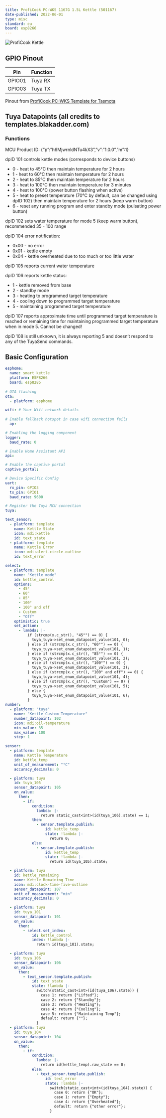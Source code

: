 ```yaml
---
title: ProfiCook PC-WKS 1167G 1.5L Kettle (501167)
date-published: 2022-06-01
type: misc
standard: eu
board: esp8266
---
```


![ProfiCook Kettle](device.jpg "ProfiCook Kettle")

## GPIO Pinout

| Pin    | Function                              |
| ------ | ------------------------------------- |
| GPIO01 | Tuya RX                               |
| GPIO03 | Tuya TX                               |

Pinout from [ProfiCook PC-WKS Template for Tasmota](https://templates.blakadder.com/proficook_PC-WKS_1167.html)

## Tuya Datapoints (all credits to templates.blakadder.com)

### Functions

MCU Product ID: {“p”:”h6MjwrnldNTu4kX3”,”v”:”1.0.0”,”m”:1}

dpID 101 controls kettle modes (corresponds to device buttons)

- 0 - heat to 45°C then maintain temperature for 2 hours
- 1 - heat to 60°C then maintain temperature for 2 hours
- 2 - heat to 85°C then maintain temperature for 2 hours
- 3 - heat to 100°C then maintain temperature for 3 minutes
- 4 - heat to 100°C (power button flashing when active)
- 5 - heat to preset temperature (70°C by default, can be changed using dpID 102) then maintain temperature for 2 hours (keep warm button)
- 6 - reset any running program and enter standby mode (pulsating power button)

dpID 102 sets water temperature for mode 5 (keep warm button), recommended 35 - 100 range

dpID 104 error notification:

- 0x00 - no error
- 0x01 - kettle empty
- 0x04 - kettle overheated due to too much or too little water

dpID 105 reports current water temperature

dpID 106 reports kettle status:

- 1 - kettle removed from base
- 2 - standby mode
- 3 - heating to programmed target temperature
- 4 - cooling down to programmed target temperature
- 5 - maintaining programmed target temperature

dpID 107 reports approximate time until programmed target temperature is reached or remaining time for maintaining programmed target temperature when in mode 5. Cannot be changed!

dpID 108 is still unknown, it is always reporting 5 and doesn’t respond to any of the TuyaSend commands.

## Basic Configuration

```yaml
esphome:
  name: smart_kettle
  platform: ESP8266
  board: esp8285
    
# OTA flashing
ota:
  - platform: esphome

wifi: # Your Wifi network details
  
# Enable fallback hotspot in case wifi connection fails  
  ap:

# Enabling the logging component
logger:
  baud_rate: 0

# Enable Home Assistant API
api:

# Enable the captive portal
captive_portal:

# Device Specific Config
uart:
  rx_pin: GPIO3
  tx_pin: GPIO1
  baud_rate: 9600

# Register the Tuya MCU connection
tuya:

text_sensor:
  - platform: template
    name: Kettle State
    icon: mdi:kettle
    id: text_state
  - platform: template
    name: Kettle Error
    icon: mdi:alert-circle-outline
    id: text_error

select:
  - platform: template
    name: "Kettle mode"
    id: kettle_control
    options:
      - 45°
      - 60°
      - 85°
      - 100°
      - 100° and off
      - Custom
      - "Off"
    optimistic: true
    set_action:
      - lambda: |-
          if (strcmp(x.c_str(), "45°") == 0) {
            tuya_tuya->set_enum_datapoint_value(101, 0);
          } else if (strcmp(x.c_str(), "60°") == 0) {
            tuya_tuya->set_enum_datapoint_value(101, 1);
          } else if (strcmp(x.c_str(), "85°") == 0) {
            tuya_tuya->set_enum_datapoint_value(101, 2);
          } else if (strcmp(x.c_str(), "100°") == 0) {
            tuya_tuya->set_enum_datapoint_value(101, 3);
          } else if (strcmp(x.c_str(), "100° and off") == 0) {
            tuya_tuya->set_enum_datapoint_value(101, 4);
          } else if (strcmp(x.c_str(), "Custom") == 0) {
            tuya_tuya->set_enum_datapoint_value(101, 5);
          } else {
            tuya_tuya->set_enum_datapoint_value(101, 6);
          }
number:
  - platform: "tuya"
    name: "Kettle Custom Temperature"
    number_datapoint: 102
    icon: mdi:oil-temperature
    min_value: 35
    max_value: 100
    step: 1

sensor:
  - platform: template
    name: Kettle Temperature
    id: kettle_temp
    unit_of_measurement: "°C"
    accuracy_decimals: 0

  - platform: tuya
    id: tuya_105
    sensor_datapoint: 105
    on_value:
      then:
        - if:
            condition:
              lambda: |-
                return static_cast<int>(id(tuya_106).state) == 1;
            then:
              - sensor.template.publish:
                  id: kettle_temp
                  state: !lambda |-
                    return 0;
            else:
              - sensor.template.publish:
                  id: kettle_temp
                  state: !lambda |-
                    return id(tuya_105).state;

  - platform: tuya
    id: kettle_remaining
    name: Kettle Remaining Time
    icon: mdi:clock-time-five-outline
    sensor_datapoint: 107
    unit_of_measurement: "min"
    accuracy_decimals: 0

  - platform: tuya
    id: tuya_101
    sensor_datapoint: 101
    on_value:
      then:
        - select.set_index:
            id: kettle_control
            index: !lambda |-
              return id(tuya_101).state;

  - platform: tuya
    id: tuya_106
    sensor_datapoint: 106
    on_value:
      then:
        - text_sensor.template.publish:
            id: text_state
            state: !lambda |-
              switch(static_cast<int>(id(tuya_106).state)) {
                case 1: return {"Lifted"};
                case 2: return {"Standby"};
                case 3: return {"Heating"};
                case 4: return {"Cooling"};
                case 5: return {"Maintaining Temp"};
                default: return {""};
              }
  - platform: tuya
    id: tuya_104
    sensor_datapoint: 104
    on_value:
      then:
        - if:
            condition:
              lambda: |-
                return id(kettle_temp).raw_state == 0;
            else:
              - text_sensor.template.publish:
                  id: text_error
                  state: !lambda |-
                    switch(static_cast<int>(id(tuya_104).state)) {
                      case 0: return {"OK"};
                      case 1: return {"Empty"};
                      case 4: return {"Overheated"};
                      default: return {"other error"};
                    }

```
